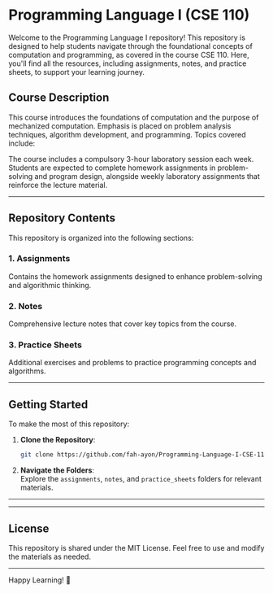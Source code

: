 # Programming Language I (CSE 110)

Welcome to the Programming Language I repository! This repository is designed to help students navigate through the foundational concepts of computation and programming, as covered in the course CSE 110. Here, you'll find all the resources, including assignments, notes, and practice sheets, to support your learning journey.

## Course Description
This course introduces the foundations of computation and the purpose of mechanized computation. Emphasis is placed on problem analysis techniques, algorithm development, and programming. Topics covered include:

The course includes a compulsory 3-hour laboratory session each week. Students are expected to complete homework assignments in problem-solving and program design, alongside weekly laboratory assignments that reinforce the lecture material.

---

## Repository Contents
This repository is organized into the following sections:

### 1. **Assignments**
Contains the homework assignments designed to enhance problem-solving and algorithmic thinking. 

### 2. **Notes**
Comprehensive lecture notes that cover key topics from the course.

### 3. **Practice Sheets**
Additional exercises and problems to practice programming concepts and algorithms.

---

## Getting Started
To make the most of this repository:

1. **Clone the Repository**:  
   ```bash
   git clone https://github.com/fah-ayon/Programming-Language-I-CSE-110.git
   ```

2. **Navigate the Folders**:  
   Explore the `assignments`, `notes`, and `practice_sheets` folders for relevant materials.



---
---

## License
This repository is shared under the MIT License. Feel free to use and modify the materials as needed.

---

Happy Learning! 🚀
